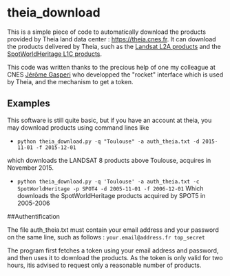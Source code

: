 # theia_download

This is a simple piece of code to automatically download the products provided by Theia land data center : https://theia.cnes.fr. It can download the products delivered by Theia, such as the [Landsat L2A products](http://www.cesbio.ups-tlse.fr/multitemp/?page_id=3487) and the [SpotWorldHeritage L1C products](https://www.theia-land.fr/en/projects/spot-world-heritage).

This code was written thanks to the precious help of one my colleague at CNES [Jérôme Gasperi](https://www.linkedin.com/pulse/rocket-earth-your-pocket-gasperi-jerome) who developped the "rocket" interface which is used by Theia, and the mechanism to get a token.


## Examples
This software is still quite basic, but if you have an account at theia, you may download products using command lines like 

- `python theia_download.py -q "Toulouse" -a auth_theia.txt -d 2015-11-01 -f 2015-12-01`

 which downloads the LANDSAT 8 products above Toulouse, acquires in November 2015.


- `python theia_download.py -q 'Toulouse' -a auth_theia.txt -c SpotWorldHeritage -p SPOT4 -d 2005-11-01 -f 2006-12-01`
 Which downloads the SpotWorldHeritage products acquired by SPOT5 in 2005-2006

##Authentification 

The file auth_theia.txt must contain your email address and your password on the same line, such as follows :
`your.email@address.fr top_secret`

The program first fetches a token using your email address and password, and then uses it to download the products. As the token is only valid for two hours, itis advised to request only a reasonable number of products. 

